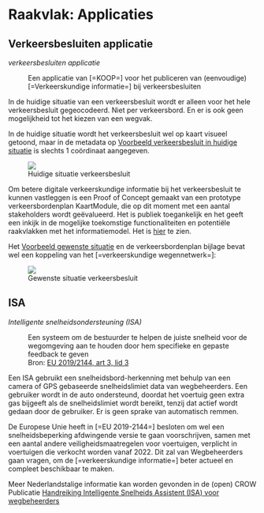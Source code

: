# Raakvlak: Applicaties


## Verkeersbesluiten applicatie

<dfn data-lt="verkeersbesluiten applicatie">verkeersbesluiten applicatie</dfn>
<dd>Een applicatie van [=KOOP=] voor het publiceren van (eenvoudige) [=Verkeerskundige informatie=] bij verkeersbesluiten </a></dd>

In de huidige situatie van een verkeersbesluit wordt er alleen voor het hele verkeersbesluit gegeocodeerd. Niet per verkeersbord. En er is ook geen mogelijkheid tot het kiezen van een wegvak. 

In de huidige situatie wordt het verkeersbesluit wel op kaart visueel getoond, maar in de metadata op [Voorbeeld verkeersbesluit in huidige situatie](https://zoek.officielebekendmakingen.nl/stcrt-2021-3722.html) is slechts 1 coördinaat aangegeven. 

<figure>
<img src="./hoofdstukken/media/verkeersbesluitnu.png">
<figcaption>Huidige situatie verkeersbesluit</caption>
</figure>
 

Om betere digitale verkeerskundige informatie bij het verkeersbesluit te kunnen vastleggen is een Proof of Concept gemaakt van een prototype verkeersbordenplan KaartModule, die op dit moment met een aantal stakeholders wordt geëvalueerd. Het is publiek toegankelijk en het geeft een inkijk in de mogelijke toekomstige functionaliteiten en potentiële raakvlakken met het informatiemodel. Het is [hier](https://verkeersbesluiten-demo.overheid.nl/) te zien.

Het [Voorbeeld gewenste situatie](https://verkeersbesluiten-demo.overheid.nl/demo.html) en de verkeersbordenplan bijlage bevat wel een koppeling van het [=verkeerskundige wegennetwerk=]:

<figure>
<img src="./hoofdstukken/media/verkeersbesluitendemo.png">
<figcaption>Gewenste situatie verkeersbesluit</caption>
</figure>


## ISA

<dfn data-lt="Intelligente snelheidsondersteuning|ISA">Intelligente snelheidsondersteuning (ISA)</dfn>
<dd> Een systeem om de bestuurder te helpen de juiste snelheid voor de wegomgeving aan te houden door hem specifieke en gepaste feedback te geven
<dd> Bron: <a href="https://eur-lex.europa.eu/legal-content/NL/TXT/?uri=celex%3A32019R2144">EU 2019/2144, art 3, lid 3</a></dd>

Een ISA gebruikt een snelheidsbord-herkenning met behulp van een camera of GPS gebaseerde snelheidslimiet data van wegbeheerders. Een gebruiker wordt in de auto ondersteund, doordat het voertuig geen extra gas bijgeeft als de snelheidslimiet wordt bereikt, tenzij dat actief wordt gedaan door de gebruiker. Er is geen sprake van automatisch remmen. 

De Europese Unie heeft in [=EU 2019-2144=] besloten om wel een snelheidsbeperking afdwingende versie te gaan voorschrijven, samen met een aantal andere veiligheidsmaatregelen voor voertuigen, verplicht in voertuigen die verkocht worden vanaf 2022. Dit zal van Wegbeheerders gaan vragen, om de [=verkeerskundige informatie=] beter actueel en compleet beschikbaar te maken. 

Meer Nederlandstalige informatie kan worden gevonden in de (open) CROW Publicatie [Handreiking Intelligente Snelheids Assistent (ISA) voor wegbeheerders](https://www.crow.nl/kennis/bibliotheek-verkeer-en-vervoer/kennisdocumenten/handreiking-intelligente-snelheids-assistent-isa-v)
 






